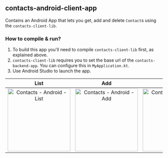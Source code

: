 ## contacts-android-client-app
Contains an Android App that lets you get, add and delete `Contact`s using the `contacts-client-lib`.

### How to compile & run?
1. To build this app you'll need to compile `contacts-client-lib` first, as explained above.
2. `contacts-client-lib` requires you to set the base url of the `contacts-backend-app`. You can configure this in `MyApplication.kt`.
3. Use Android Studio to launch the app.

List | Add | Delete
:-: | :-: | :-:
<img width="200" alt="Contacts - Android - List" src="https://github.com/fernandospr/multiplatform-network-client-lib/assets/4404680/e6fca80b-0e3e-433a-94d1-13a4cdac4d04"> | <img width="200" alt="Contacts - Android - Add" src="https://github.com/fernandospr/multiplatform-network-client-lib/assets/4404680/8be4d59d-23bd-4c6f-b587-28b2adf731d0"> | <img width="200" alt="Contacts - Android - Delete" src="https://github.com/fernandospr/multiplatform-network-client-lib/assets/4404680/f47f044e-80d4-4cbf-8a81-9f0cd97af84c">